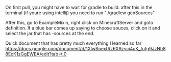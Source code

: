 On first pull, you might have to wait for gradle to build. after this in the terminal (if youre using intellij) you need to run
"./gradlew genSources"

After this, go to ExampleMixin, right click on MinecraftServer and goto definition. 
If a blue bar comes up saying to choose souces, click on it and select the jar that has -sources at the end.

Quick document that has pretty much everything I learned so far
https://docs.google.com/document/d/1XlwSoextRz6X9zyci4uK_fufg9JzNh88EcK1zGgEWEA/edit?tab=t.0
